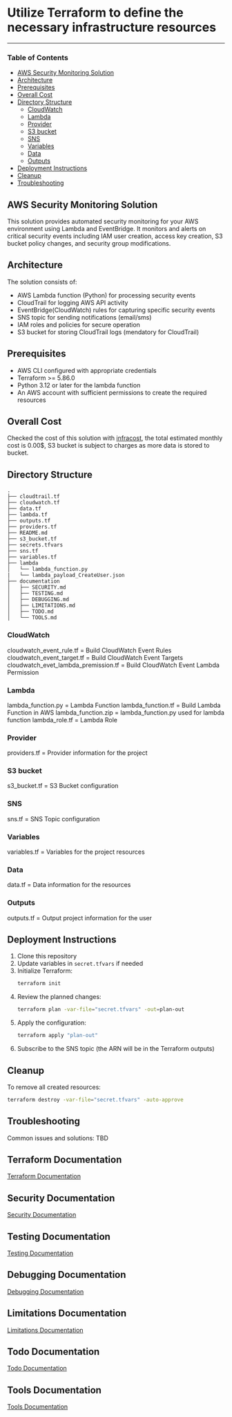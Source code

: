 # Utilize Terraform to define the necessary infrastructure resources
---
### Table of Contents

  - [AWS Security Monitoring Solution](#aws-security-monitoring-solution)
  - [Architecture](#architecture)
  - [Prerequisites](#prerequisites)
  - [Overall Cost](#overall-cost)
  - [Directory Structure](#directory-structure)
    - [CloudWatch](#cloudwatch)
    - [Lambda](#lambda)
    - [Provider](#provider)
    - [S3 bucket](#s3-bucket)
    - [SNS](#sns)
    - [Variables](#variables)
    - [Data](#data)
    - [Outputs](#outputs)
  - [Deployment Instructions](#deployment-instructions)
  - [Cleanup](#cleanup)
  - [Troubleshooting](#troubleshooting)


## AWS Security Monitoring Solution

This solution provides automated security monitoring for your AWS environment using Lambda and EventBridge. 
It monitors and alerts on critical security events including IAM user creation, access key creation, S3 bucket policy changes, and security group modifications.

## Architecture

The solution consists of:
- AWS Lambda function (Python) for processing security events
- CloudTrail for logging AWS API activity
- EventBridge(CloudWatch) rules for capturing specific security events
- SNS topic for sending notifications (email/sms)
- IAM roles and policies for secure operation
- S3 bucket for storing CloudTrail logs (mendatory for CloudTrail)

## Prerequisites

- AWS CLI configured with appropriate credentials
- Terraform >= 5.86.0
- Python 3.12 or later for the lambda function
- An AWS account with sufficient permissions to create the required resources

## Overall Cost

Checked the cost of this solution with [infracost](https://www.infracost.io/), the total estimated monthly cost is 0.00$, S3 bucket is subject to charges as more data is stored to bucket. 

## Directory Structure

```
.
├── cloudtrail.tf
├── cloudwatch.tf
├── data.tf
├── lambda.tf
├── outputs.tf
├── providers.tf
├── README.md
├── s3_bucket.tf
├── secrets.tfvars
├── sns.tf
├── variables.tf
├── lambda
│   └── lambda_function.py
|   └── lambda_payload_CreateUser.json
├── documentation
│   ├── SECURITY.md
│   ├── TESTING.md
│   ├── DEBUGGING.md
│   ├── LIMITATIONS.md
│   ├── TODO.md
│   └── TOOLS.md
```
### CloudWatch
cloudwatch_event_rule.tf = Build CloudWatch Event Rules
cloudwatch_event_target.tf = Build CloudWatch Event Targets
cloudwatch_evet_lambda_premission.tf = Build CloudWatch Event Lambda Permission

### Lambda
lambda_function.py = Lambda Function
lambda_function.tf = Build Lambda Function in AWS
lambda_function.zip = lambda_function.py used for lambda function
lambda_role.tf = Lambda Role

### Provider
providers.tf = Provider information for the project

### S3 bucket
s3_bucket.tf = S3 Bucket configuration

### SNS
sns.tf = SNS Topic configuration

### Variables
variables.tf = Variables for the project resources

### Data
data.tf = Data information for the resources

### Outputs
outputs.tf = Output project information for the user

## Deployment Instructions

1. Clone this repository
2. Update variables in `secret.tfvars` if needed
3. Initialize Terraform:
   ```bash
   terraform init
   ```
4. Review the planned changes:
   ```bash
   terraform plan -var-file="secret.tfvars" -out=plan-out
   ```
5. Apply the configuration:
   ```bash
   terraform apply "plan-out"
   ```
6. Subscribe to the SNS topic (the ARN will be in the Terraform outputs)

## Cleanup

To remove all created resources:
```bash
terraform destroy -var-file="secret.tfvars" -auto-approve
```

## Troubleshooting

Common issues and solutions:
TBD


## Terraform Documentation
[Terraform Documentation](./documentation/TERRAFORM.md)

## Security Documentation
[Security Documentation](./documentation/SECURITY.md)

## Testing Documentation
[Testing Documentation](./documentation/TESTING.md)

## Debugging Documentation
[Debugging Documentation](./documentation/DEBUGGING.md)

## Limitations Documentation
[Limitations Documentation](./documentation/LIMITATIONS.md)

## Todo Documentation
[Todo Documentation](./documentation/TODO.md)

## Tools Documentation
[Tools Documentation](./documentation/TOOLS.md)